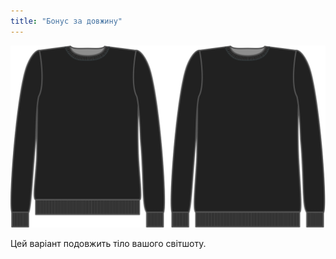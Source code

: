 ```yaml
---
title: "Бонус за довжину"
---
```


![Бонус за довжину](lengthbonus.svg)

Цей варіант подовжить тіло вашого світшоту.




